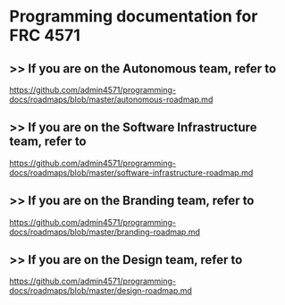 # Programming documentation for FRC 4571

## >> If you are on the Autonomous team, refer to
https://github.com/admin4571/programming-docs/roadmaps/blob/master/autonomous-roadmap.md

## >> If you are on the Software Infrastructure team, refer to
https://github.com/admin4571/programming-docs/roadmaps/blob/master/software-infrastructure-roadmap.md

## >> If you are on the Branding team, refer to
https://github.com/admin4571/programming-docs/roadmaps/blob/master/branding-roadmap.md

## >> If you are on the Design team, refer to
https://github.com/admin4571/programming-docs/roadmaps/blob/master/design-roadmap.md
